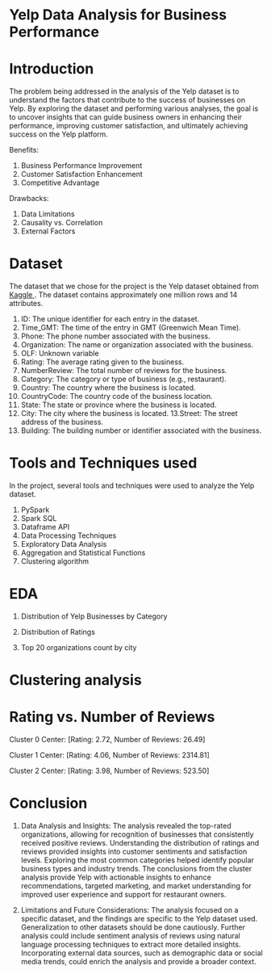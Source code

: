 # Yelp Data Analysis for Business Performance

# Introduction
The problem being addressed in the analysis of the Yelp dataset is to understand the factors that contribute to the success of businesses on Yelp. By exploring the dataset and performing various analyses, the goal is to uncover insights that can guide business owners in enhancing their performance, improving customer satisfaction, and ultimately achieving success on the Yelp platform.

Benefits:
1. Business Performance Improvement
2. Customer Satisfaction Enhancement
3. Competitive Advantage

Drawbacks:
1. Data Limitations
2. Causality vs. Correlation
3. External Factors

# Dataset

The dataset that we chose for the project is the Yelp dataset obtained from <a href = "https://www.kaggle.com/datasets/abdulmajid115/yelp-dataset-contains-1-million-rows"> Kaggle </href> </a>. The dataset contains approximately one million rows and 14 attributes. 

1. ID: The unique identifier for each entry in the dataset.
2. Time_GMT: The time of the entry in GMT (Greenwich Mean Time).
3. Phone: The phone number associated with the business.
4. Organization: The name or organization associated with the business.
5. OLF: Unknown variable
6. Rating: The average rating given to the business.
7. NumberReview: The total number of reviews for the business.
8. Category: The category or type of business (e.g., restaurant).
9. Country: The country where the business is located.
10. CountryCode: The country code of the business location.
11. State: The state or province where the business is located.
12. City: The city where the business is located.
13.Street: The street address of the business.
14. Building: The building number or identifier associated with the business.

# Tools and Techniques used

In the project, several tools and techniques were used to analyze the Yelp dataset.
1. PySpark
2. Spark SQL
3. Dataframe API
4. Data Processing Techniques
5. Exploratory Data Analysis
6. Aggregation and Statistical Functions
7. Clustering algorithm

# EDA

1. Distribution of Yelp Businesses by Category

2. Distribution of Ratings

3. Top 20 organizations count by city

# Clustering analysis
# Rating vs. Number of Reviews

Cluster 0 Center: [Rating: 2.72, Number of Reviews: 26.49]

Cluster 1 Center: [Rating: 4.06, Number of Reviews: 2314.81]

Cluster 2 Center: [Rating: 3.98, Number of Reviews: 523.50]

# Conclusion

1. Data Analysis and Insights:
The analysis revealed the top-rated organizations, allowing for recognition of businesses that consistently received positive reviews. Understanding the distribution of ratings and reviews provided insights into customer sentiments and satisfaction levels. Exploring the most common categories helped identify popular business types and industry trends.
The conclusions from the cluster analysis provide Yelp with actionable insights to enhance recommendations, targeted marketing, and market understanding for improved user experience and support for restaurant owners.

2. Limitations and Future Considerations:
The analysis focused on a specific dataset, and the findings are specific to the Yelp dataset used. Generalization to other datasets should be done cautiously. Further analysis could include sentiment analysis of reviews using natural language processing techniques to extract more detailed insights. Incorporating external data sources, such as demographic data or social media trends, could enrich the analysis and provide a broader context.
